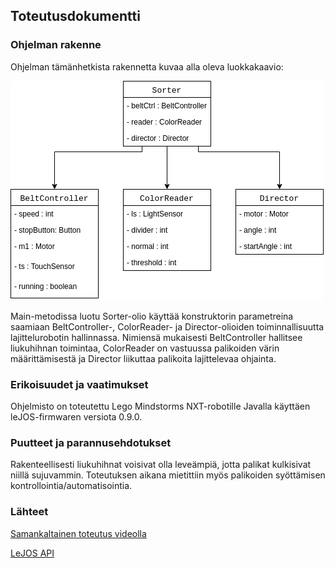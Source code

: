 ## Toteutusdokumentti

### Ohjelman rakenne

Ohjelman tämänhetkista rakennetta kuvaa alla oleva luokkakaavio:

![Luokkakaavio](/dokumentaatio/Luokkakaavio.png "Luokkakaavio")

Main-metodissa luotu Sorter-olio käyttää konstruktorin parametreina saamiaan BeltController-, ColorReader- ja Director-olioiden toiminnallisuutta lajittelurobotin hallinnassa. Nimiensä mukaisesti BeltController hallitsee liukuhihnan toimintaa, ColorReader on vastuussa palikoiden värin määrittämisestä ja Director liikuttaa palikoita lajittelevaa ohjainta.

### Erikoisuudet ja vaatimukset
Ohjelmisto on toteutettu Lego Mindstorms NXT-robotille Javalla käyttäen leJOS-firmwaren versiota 0.9.0.

### Puutteet ja parannusehdotukset
Rakenteellisesti liukuhihnat voisivat olla leveämpiä, jotta palikat kulkisivat niillä sujuvammin. Toteutuksen aikana mietittiin myös palikoiden syöttämisen kontrollointia/automatisointia.

### Lähteet
[Samankaltainen toteutus videolla](https://youtu.be/0CeW-zBc0lQ?t=79)

[LeJOS API](http://www.lejos.org/nxt/nxj/api/index.html)
